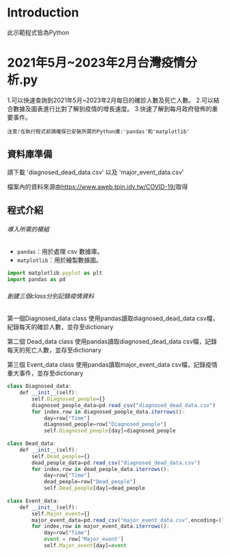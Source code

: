 # **Introduction**
此示範程式皆為Python

# **2021年5月~2023年2月台灣疫情分析.py**
1.可以快速查詢到2021年5月~2023年2月每日的確診人數及死亡人數。
2.可以結合數據及圖表進行比對了解到疫情的增長速度。
3.快速了解到每月政府發佈的重要事件。

`注意!在執行程式前請確保已安裝所需的Python庫:'pandas'和'matplotlib'`

## 資料庫準備
請下載 'diagnosed_dead_data.csv' 以及 'major_event_data.csv'

檔案內的資料來源由<https://www.aweb.tpin.idv.tw/COVID-19/>取得

## 程式介紹
###### 導入所需的模組
- `pandas`：用於處理 csv 數據庫。
- `matplotlib`：用於繪製數據圖。
```js
import matplotlib.pyplot as plt
import pandas as pd
```

###### 創建三個class分別記錄疫情資料
第一個Diagnosed_data class 使用pandas讀取diagnosed_dead_data csv檔，紀錄每天的確診人數，並存至dictionary

第二個 Dead_data class 使用pandas讀取diagnosed_dead_data csv檔，記錄每天的死亡人數，並存至dictionary

第三個 Event_data class 使用pandas讀取major_event_data csv檔，記錄疫情重大事件，並存至dictionary
```js
class Diagnosed_data:
    def __init__(self):
        self.Diagnosed_people={}
        diagnosed_people_data=pd.read_csv("diagnosed_dead_data.csv")
        for index,row in diagnosed_people_data.iterrows():
            day=row["Time"]
            diagnosed_people=row["Diagnosed_people"]
            self.Diagnosed_people[day]=diagnosed_people 
            
class Dead_data:
    def __init__(self):
        self.Dead_people={}
        dead_people_data=pd.read_csv("diagnosed_dead_data.csv")
        for index,row in dead_people_data.iterrows():
            day=row["Time"]
            dead_people=row["Dead_people"]
            self.Dead_people[day]=dead_people    
            
class Event_data:
    def __init__(self):
        self.Major_event={}
        major_event_data=pd.read_csv("major_event_data.csv",encoding=("Big5"))
        for index,row in major_event_data.iterrows():
            day=row["Time"]
            event = row['Major_event']
            self.Major_event[day]=event    
```






